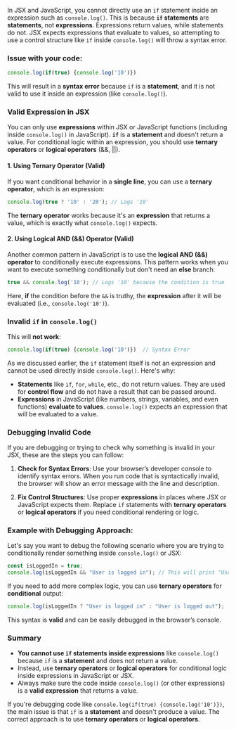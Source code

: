 In JSX and JavaScript, you cannot directly use an `if` statement inside an expression such as `console.log()`. This is because **`if` statements** are **statements**, not **expressions**. Expressions return values, while statements do not. JSX expects expressions that evaluate to values, so attempting to use a control structure like `if` inside `console.log()` will throw a syntax error.

### Issue with your code:

```javascript
console.log(if(true) {console.log('10')})
```

This will result in a **syntax error** because `if` is a **statement**, and it is not valid to use it inside an expression (like `console.log()`).

### Valid Expression in JSX

You can only use **expressions** within JSX or JavaScript functions (including inside `console.log()` in JavaScript). **`if`** is a **statement** and doesn't return a value. For conditional logic within an expression, you should use **ternary operators** or **logical operators** (&&, ||).

#### 1. **Using Ternary Operator (Valid)**

If you want conditional behavior in a **single line**, you can use a **ternary operator**, which is an expression:

```jsx
console.log(true ? '10' : '20'); // Logs '10'
```

The **ternary operator** works because it's an **expression** that returns a value, which is exactly what `console.log()` expects.

#### 2. **Using Logical AND (&&) Operator (Valid)**

Another common pattern in JavaScript is to use the **logical AND (&&) operator** to conditionally execute expressions. This pattern works when you want to execute something conditionally but don't need an **else** branch:

```jsx
true && console.log('10'); // Logs '10' because the condition is true
```

Here, **if** the condition before the `&&` is truthy, the **expression** after it will be evaluated (i.e., `console.log('10')`).

### Invalid `if` in `console.log()`

This will **not work**:

```javascript
console.log(if(true) {console.log('10')})  // Syntax Error
```

As we discussed earlier, the `if` statement itself is not an expression and cannot be used directly inside `console.log()`. Here's why:

- **Statements** like `if`, `for`, `while`, etc., do not return values. They are used for **control flow** and do not have a result that can be passed around.
- **Expressions** in JavaScript (like numbers, strings, variables, and even functions) **evaluate to values**. `console.log()` expects an expression that will be evaluated to a value.

### Debugging Invalid Code

If you are debugging or trying to check why something is invalid in your JSX, these are the steps you can follow:

1. **Check for Syntax Errors**: 
   Use your browser’s developer console to identify syntax errors. When you run code that is syntactically invalid, the browser will show an error message with the line and description.

2. **Fix Control Structures**: 
   Use proper **expressions** in places where JSX or JavaScript expects them. Replace `if` statements with **ternary operators** or **logical operators** if you need conditional rendering or logic.

### Example with Debugging Approach:

Let's say you want to debug the following scenario where you are trying to conditionally render something inside `console.log()` or JSX:

```jsx
const isLoggedIn = true;
console.log(isLoggedIn && "User is logged in"); // This will print "User is logged in"
```

If you need to add more complex logic, you can use **ternary operators** for **conditional** output:

```jsx
console.log(isLoggedIn ? "User is logged in" : "User is logged out");
```

This syntax is **valid** and can be easily debugged in the browser’s console.

### Summary

- **You cannot use `if` statements inside expressions** like `console.log()` because `if` is a **statement** and does not return a value.
- Instead, use **ternary operators** or **logical operators** for conditional logic inside expressions in JavaScript or JSX.
- Always make sure the code inside `console.log()` (or other expressions) is a **valid expression** that returns a value.

If you're debugging code like `console.log(if(true) {console.log('10')})`, the main issue is that `if` is a **statement** and doesn't produce a value. The correct approach is to use **ternary operators** or **logical operators**.